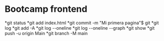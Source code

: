 # Bootcamp frontend

*git status
*git add index.html
*git commit -m "Mi primera pagina"$ git
*git log
*git add -A
*git log --oneline
*git log --oneline --graph
*git show
*git push -u origin Main
*git branch -M main
